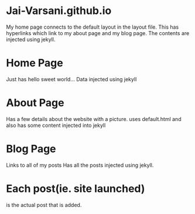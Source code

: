 # Jai-Varsani.github.io
My home page connects to the default layout in the layout file. This has hyperlinks which link to my about page and my blog page. The contents are injected using jekyll.
# Home Page
Just has hello sweet world...
Data injected using jekyll
# About Page
Has a few details about the website with a picture.
uses default.html and also has some content injected into jekyll
# Blog Page
Links to all of my posts
Has all the posts injected using jekyll.
# Each post(ie. site launched)
is the actual post that is added.
